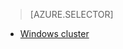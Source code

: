 > [AZURE.SELECTOR]
- [Windows cluster](hdinsight-develop-deploy-java-mapreduce)
<!-- deleted by customization
- [Linux cluster](hdinsight-develop-deploy-java-mapreduce-linux)
-->
